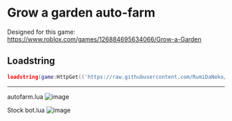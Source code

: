 # Grow a garden auto-farm
Designed for this game: https://www.roblox.com/games/126884695634066/Grow-a-Garden

## Loadstring
```lua
loadstring(game:HttpGet(('https://raw.githubusercontent.com/RumiDaNeko/Grow-a-Garden/refs/heads/main/autofarm.lua')))()
```

---
autofarm.lua
![image](https://github.com/user-attachments/assets/1ea2aee2-3170-49d6-b0c5-3f83b159ebcf)

Stock bot.lua
![image](https://github.com/user-attachments/assets/9fba7fa0-b11b-449a-ba1e-08024fe9c1d9)
